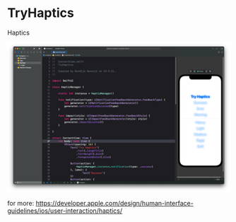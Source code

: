 # TryHaptics
Haptics

![](1.png)

for more:
https://developer.apple.com/design/human-interface-guidelines/ios/user-interaction/haptics/
